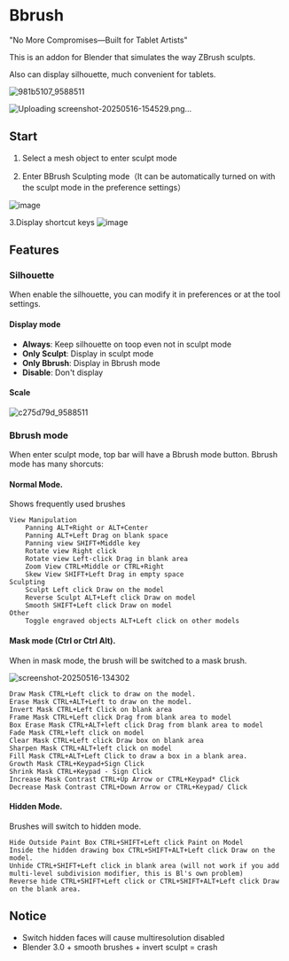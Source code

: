 # Bbrush

"No More Compromises—Built for Tablet Artists"

This is an addon for Blender that simulates the way ZBrush sculpts.

Also can display silhouette, much convenient for tablets.


![981b5107_9588511](https://github.com/user-attachments/assets/f02b0b50-e4ad-4e7b-9817-fec10ade2e6a)


![Uploading screenshot-20250516-154529.png…]()



## Start

1. Select a mesh object to enter sculpt mode

2. Enter BBrush Sculpting mode（It can be automatically turned on with the sculpt mode in the preference settings）

![image](https://github.com/user-attachments/assets/9ae969f5-ca73-44f2-afff-8f63cf16d3df)

3.Display shortcut keys
![image](https://github.com/user-attachments/assets/50ed0789-c865-4fad-a463-a6956534d0eb)


## Features

### Silhouette

When enable the silhouette, you can modify it in preferences or at the tool settings.

#### Display mode

- **Always**: Keep silhouette on toop even not in sculpt mode
- **Only Sculpt**: Display in sculpt mode
- **Only Bbrush**: Display in Bbrush mode
- **Disable**: Don't display

#### Scale

![c275d79d_9588511](https://github.com/user-attachments/assets/3485e5d1-ce2f-4214-9483-db4c2d65b9aa)


### Bbrush mode

When enter sculpt mode, top bar will have a Bbrush mode button.
Bbrush mode has many shorcuts:
#### Normal Mode.
Shows frequently used brushes

    View Manipulation
        Panning ALT+Right or ALT+Center
        Panning ALT+Left Drag on blank space
        Panning view SHIFT+Middle key
        Rotate view Right click
        Rotate view Left-click Drag in blank area
        Zoom View CTRL+Middle or CTRL+Right
        Skew View SHIFT+Left Drag in empty space
    Sculpting
        Sculpt Left click Draw on the model
        Reverse Sculpt ALT+Left click Draw on model
        Smooth SHIFT+Left click Draw on model
    Other
        Toggle engraved objects ALT+Left click on other models

#### Mask mode (Ctrl or Ctrl Alt).
When in mask mode, the brush will be switched to a mask brush.

![screenshot-20250516-134302](https://github.com/user-attachments/assets/393043a5-64d0-47e0-a5f8-8ed8d15463e0)

    Draw Mask CTRL+Left click to draw on the model.
    Erase Mask CTRL+ALT+Left to draw on the model.
    Invert Mask CTRL+Left Click on blank area
    Frame Mask CTRL+Left click Drag from blank area to model
    Box Erase Mask CTRL+ALT+left click Drag from blank area to model
    Fade Mask CTRL+left click on model
    Clear Mask CTRL+Left click Draw box on blank area
    Sharpen Mask CTRL+ALT+left click on model
    Fill Mask CTRL+ALT+Left Click to draw a box in a blank area.
    Growth Mask CTRL+Keypad+Sign Click
    Shrink Mask CTRL+Keypad - Sign Click
    Increase Mask Contrast CTRL+Up Arrow or CTRL+Keypad* Click
    Decrease Mask Contrast CTRL+Down Arrow or CTRL+Keypad/ Click

#### Hidden Mode.
Brushes will switch to hidden mode.

    Hide Outside Paint Box CTRL+SHIFT+Left click Paint on Model
    Inside the hidden drawing box CTRL+SHIFT+ALT+Left click Draw on the model.
    Unhide CTRL+SHIFT+Left click in blank area (will not work if you add multi-level subdivision modifier, this is Bl's own problem)
    Reverse hide CTRL+SHIFT+Left click or CTRL+SHIFT+ALT+Left click Draw on the blank area.

## Notice

- Switch hidden faces will cause multiresolution disabled
- Blender 3.0 + smooth brushes + invert sculpt = crash
